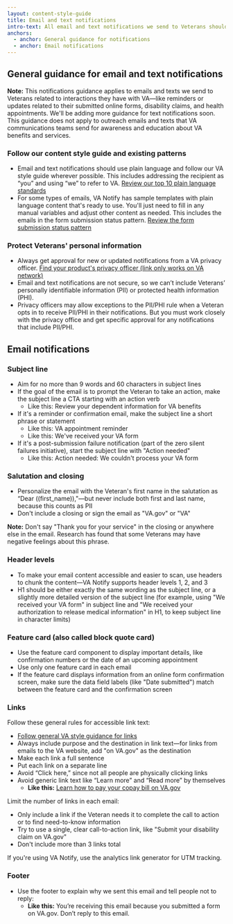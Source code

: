 ```yaml
---
layout: content-style-guide
title: Email and text notifications
intro-text: All email and text notifications we send to Veterans should be trustworthy, actionable, and easy to understand. 
anchors:
  - anchor: General guidance for notifications
  - anchor: Email notifications
---
```


## General guidance for email and text notifications

**Note:** This notifications guidance applies to emails and texts we send to Veterans related to interactions they have with VA—like reminders or updates related to their submitted online forms, disability claims, and health appointments. We'll be adding more guidance for text notifications soon. This guidance does not apply to outreach emails and texts that VA communications teams send for awareness and education about VA benefits and services.

### Follow our content style guide and existing patterns
* Email and text notifications should use plain language and follow our VA style guide wherever possible. This includes addressing the recipient as “you” and using “we” to refer to VA. [Review our top 10 plain language standards](https://design.va.gov/content-style-guide/plain-language/#top-10-va-plain-language-standards)
* For some types of emails, VA Notify has sample templates with plain language content that's ready to use. You'll just need to fill in any manual variables and adjust other content as needed. This includes the emails in the form submission status pattern. [Review the form submission status pattern](https://design.va.gov/patterns/help-users-to/stay-informed-of-their-application-status) 

### Protect Veterans' personal information
* Always get approval for new or updated notifications from a VA privacy officer. 
[Find your product's privacy officer (link only works on VA network)](https://dvagov.sharepoint.com/sites/OITPrivacyHub/SitePages/Privacy-Officer-Locator-Resources.aspx)
* Email and text notifications are not secure, so we can’t include Veterans’ personally identifiable information (PII) or protected health information (PHI).
* Privacy officers may allow exceptions to the PII/PHI rule when a Veteran opts in to receive PII/PHI in their notifications. But you must work closely with the privacy office and get specific approval for any notifications that include PII/PHI.

## Email notifications

### Subject line 

* Aim for no more than 9 words and 60 characters in subject lines
* If the goal of the email is to prompt the Veteran to take an action, make the subject line a CTA starting with an action verb
    * Like this: Review your dependent information for VA benefits
* If it's a reminder or confirmation email, make the subject line a short phrase or statement
    * Like this: VA appointment reminder 
    * Like this: We've received your VA form 
* If it's a post-submission failure notification (part of the zero silent failures initiative), start the subject line with "Action needed"
    * Like this: Action needed: We couldn't process your VA form

### Salutation and closing

* Personalize the email with the Veteran's first name in the salutation as “Dear ((first_name)),"—but never include both first and last name, because this counts as PII
* Don't include a closing or sign the email as "VA.gov" or "VA"

**Note:** Don't say "Thank you for your service" in the closing or anywhere else in the email. Research has found that some Veterans may have negative feelings about this phrase.

### Header levels 

* To make your email content accessible and easier to scan, use headers to chunk the content—VA Notify supports header levels 1, 2, and 3
* H1 should be either exactly the same wording as the subject line, or a slightly more detailed version of the subject line (for example, using "We received your VA form" in subject line and "We received your authorization to release medical information" in H1, to keep subject line in character limits)

### Feature card (also called block quote card)

* Use the feature card component to display important details, like confirmation numbers or the date of an upcoming appointment
* Use only one feature card in each email
* If the feature card displays information from an online form confirmation screen, make sure the data field labels (like "Date submitted") match between the feature card and the confirmation screen

### Links 

Follow these general rules for accessible link text:
* [Follow general VA style guidance for links](https://design.va.gov/content-style-guide/links)
* Always include purpose and the destination in link text—for links from emails to the VA website, add "on VA.gov" as the destination
* Make each link a full sentence
* Put each link on a separate line
* Avoid “Click here,” since not all people are physically clicking links
* Avoid generic link text like “Learn more” and “Read more” by themselves
  * **Like this:** [Learn how to pay your copay bill on VA.gov](https://www.va.gov/health-care/pay-copay-bill/)

Limit the number of links in each email:
* Only include a link if the Veteran needs it to complete the call to action or to find need-to-know information
* Try to use a single, clear call-to-action link, like "Submit your disability claim on VA.gov"
* Don't include more than 3 links total

If you're using VA Notify, use the analytics link generator for UTM tracking. 

### Footer 

* Use the footer to explain why we sent this email and tell people not to reply:
    * **Like this:** You’re receiving this email because you submitted a form on VA.gov. Don’t reply to this email.

